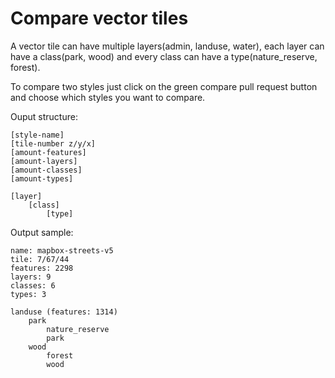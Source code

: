 # Compare vector tiles

A vector tile can have multiple layers(admin, landuse, water), each layer can have a class(park, wood) and every class can have a type(nature_reserve, forest).

To compare two styles just click on the green compare pull request button and choose which styles you want to compare.

Ouput structure:

```
[style-name]
[tile-number z/y/x]
[amount-features]
[amount-layers]
[amount-classes]
[amount-types]

[layer]
    [class]
        [type]
```

Output sample:

```
name: mapbox-streets-v5
tile: 7/67/44
features: 2298
layers: 9
classes: 6
types: 3

landuse (features: 1314)
	park
		nature_reserve
		park
	wood
		forest
		wood

```
